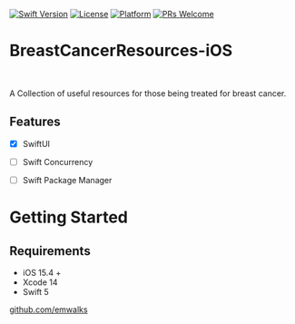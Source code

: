 
[![Swift Version][swift-image]][swift-url]
[![License][license-image]][license-url]
[![Platform](https://img.shields.io/cocoapods/p/LFAlertController.svg?style=flat)](http://cocoapods.org/pods/LFAlertController)
[![PRs Welcome](https://img.shields.io/badge/PRs-welcome-brightgreen.svg?style=flat-square)](http://makeapullrequest.com)

# BreastCancerResources-iOS
<br />
<p align="left">
  A Collection of useful resources for those being treated for breast cancer. 
</p>

## Features

- [x] SwiftUI
- [ ] Swift Concurrency
- [ ] Swift Package Manager


# Getting Started

## Requirements

- iOS 15.4 +
- Xcode 14
- Swift 5

[github.com/emwalks](https://github.com/emwalks)

[swift-image]:https://img.shields.io/badge/swift-5.0-orange.svg
[swift-url]: https://swift.org/
[license-image]: https://img.shields.io/badge/License-MIT-blue.svg
[license-url]: LICENSE
